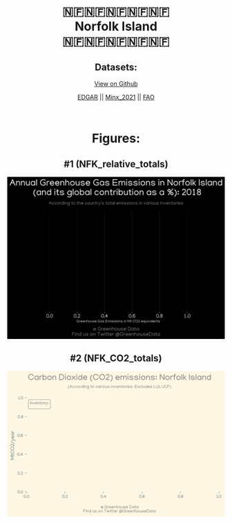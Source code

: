 
<center>
<h1 align="center">
🇳🇫🇳🇫🇳🇫🇳🇫🇳🇫
<br>
Norfolk Island
<br>
🇳🇫🇳🇫🇳🇫🇳🇫🇳🇫
</h1>
<h2>Datasets:</h2>
<p><a href="https://github.com/dquintani/GreenhouseData/tree/master/country_data/NFK_Norfolk Island/data">View on Github</a>
<br></p><p><a href="data/NFK_EDGAR.csv">EDGAR</a> || <a href="data/NFK_Minx_2021.csv">Minx_2021</a> || <a href="data/NFK_FAO.csv">FAO</a></p><p><br></p>
<h1>Figures:</h1><h2>#1 (NFK_relative_totals)</h2>
<p><img alt="" src="figures/NFK_relative_totals.png" /></p><h2>#2 (NFK_CO2_totals)</h2>
<p><img alt="" src="figures/NFK_CO2_totals.png" /></p>